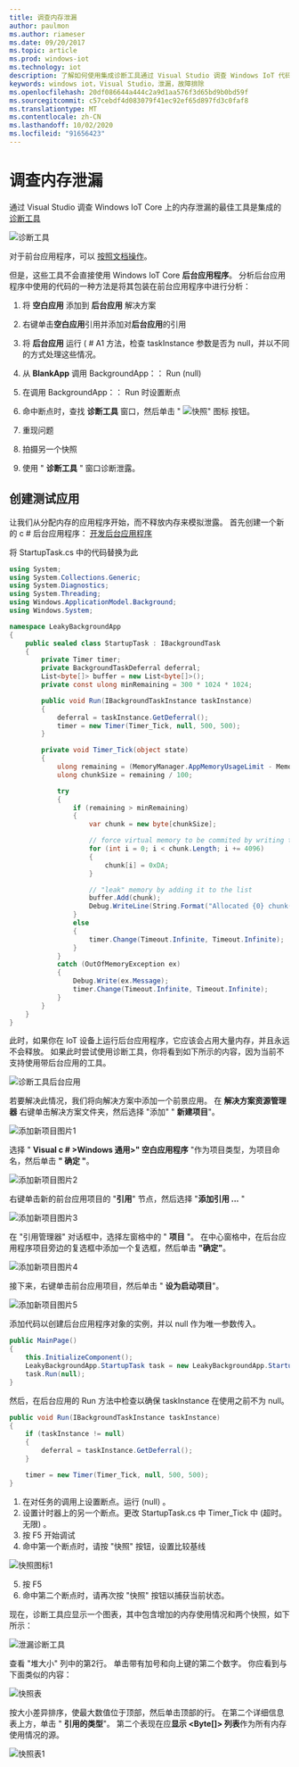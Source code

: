 ```yaml
---
title: 调查内存泄漏
author: paulmon
ms.author: riameser
ms.date: 09/20/2017
ms.topic: article
ms.prod: windows-iot
ms.technology: iot
description: 了解如何使用集成诊断工具通过 Visual Studio 调查 Windows IoT 代码上的内存泄漏。
keywords: windows iot，Visual Studio，泄漏，故障排除
ms.openlocfilehash: 20df086644a444c2a9d1aa576f3d65bd9b0bd59f
ms.sourcegitcommit: c57cebdf4d083079f41ec92ef65d897fd3c0faf8
ms.translationtype: MT
ms.contentlocale: zh-CN
ms.lasthandoff: 10/02/2020
ms.locfileid: "91656423"
---
```

# <a name="investigating-memory-leaks"></a>调查内存泄漏

通过 Visual Studio 调查 Windows IoT Core 上的内存泄漏的最佳工具是集成的 [诊断工具](https://docs.microsoft.com/visualstudio/profiling/memory-usage)

![诊断工具](../media/MemoryLeaks/DiagnosticTools.PNG)

对于前台应用程序，可以 [按照文档操作](https://docs.microsoft.com/visualstudio/profiling/memory-usage)。

但是，这些工具不会直接使用 Windows IoT Core **后台应用程序**。 分析后台应用程序中使用的代码的一种方法是将其包装在前台应用程序中进行分析：

1. 将 **空白应用** 添加到 **后台应用** 解决方案
2. 右键单击**空白应用**引用并添加对**后台应用**的引用
3. 将 **后台应用** 运行 ( # A1 方法，检查 taskInstance 参数是否为 null，并以不同的方式处理这些情况。
4. 从 **BlankApp** 调用 BackgroundApp：： Run (null) 
5. 在调用 BackgroundApp：： Run 时设置断点
6. 命中断点时，查找 **诊断工具** 窗口，然后单击 " ![ 快照" 图标 ](../media/MemoryLeaks/Snapshot.PNG) 按钮。

8. 重现问题
9. 拍摄另一个快照
10. 使用 " **诊断工具** " 窗口诊断泄露。

## <a name="create-a-test-app"></a>创建测试应用

让我们从分配内存的应用程序开始，而不释放内存来模拟泄露。
首先创建一个新的 c # 后台应用程序： [开发后台应用程序](./BackgroundApplications.md)

将 StartupTask.cs 中的代码替换为此
```C#
using System;
using System.Collections.Generic;
using System.Diagnostics;
using System.Threading;
using Windows.ApplicationModel.Background;
using Windows.System;

namespace LeakyBackgroundApp
{
    public sealed class StartupTask : IBackgroundTask
    {
        private Timer timer;
        private BackgroundTaskDeferral deferral;
        List<byte[]> buffer = new List<byte[]>();
        private const ulong minRemaining = 300 * 1024 * 1024;

        public void Run(IBackgroundTaskInstance taskInstance)
        {
            deferral = taskInstance.GetDeferral();
            timer = new Timer(Timer_Tick, null, 500, 500);
        }

        private void Timer_Tick(object state)
        {
            ulong remaining = (MemoryManager.AppMemoryUsageLimit - MemoryManager.AppMemoryUsage);
            ulong chunkSize = remaining / 100;

            try
            {
                if (remaining > minRemaining)
                {
                    var chunk = new byte[chunkSize];

                    // force virtual memory to be commited by writing to it
                    for (int i = 0; i < chunk.Length; i += 4096)
                    {
                        chunk[i] = 0xDA;
                    }

                    // "leak" memory by adding it to the list
                    buffer.Add(chunk);
                    Debug.WriteLine(String.Format("Allocated {0} chunk(s)", buffer.Count));
                }
                else
                {
                    timer.Change(Timeout.Infinite, Timeout.Infinite);
                }
            }
            catch (OutOfMemoryException ex)
            {
                Debug.Write(ex.Message);
                timer.Change(Timeout.Infinite, Timeout.Infinite);
            }
        }
    }
}
```

此时，如果你在 IoT 设备上运行后台应用程序，它应该会占用大量内存，并且永远不会释放。 如果此时尝试使用诊断工具，你将看到如下所示的内容，因为当前不支持使用带后台应用的工具。

![诊断工具后台应用](../media/MemoryLeaks/DiagnosticToolsBackgroundApp.png)

若要解决此情况，我们将向解决方案中添加一个前景应用。 在 **解决方案资源管理器** 右键单击解决方案文件夹，然后选择 "添加" " **新建项目**"。

![添加新项目图片1](../media/MemoryLeaks/AddNewProject.png)

选择 " **Visual c # >Windows 通用>" 空白应用程序** "作为项目类型，为项目命名，然后单击 **" 确定 "**。

![添加新项目图片2](../media/MemoryLeaks/NewForegroundApp.PNG)

右键单击新的前台应用项目的 "**引用**" 节点，然后选择 "**添加引用 ...** "

![添加新项目图片3](../media/MemoryLeaks/AddReference.PNG)

在 "引用管理器" 对话框中，选择左窗格中的 " **项目** "。  在中心窗格中，在后台应用程序项目旁边的复选框中添加一个复选框，然后单击 **"确定"**。

![添加新项目图片4](../media/MemoryLeaks/AddReferenceDialog.PNG)

接下来，右键单击前台应用项目，然后单击 " **设为启动项目**"。

![添加新项目图片5](../media/MemoryLeaks/SetAsStartup.PNG)

添加代码以创建后台应用程序对象的实例，并以 null 作为唯一参数传入。
```C#
public MainPage()
{
    this.InitializeComponent();
    LeakyBackgroundApp.StartupTask task = new LeakyBackgroundApp.StartupTask();
    task.Run(null);
}
```

然后，在后台应用的 Run 方法中检查以确保 taskInstance 在使用之前不为 null。

```C#
public void Run(IBackgroundTaskInstance taskInstance)
{
    if (taskInstance != null)
    {
        deferral = taskInstance.GetDeferral();
    }

    timer = new Timer(Timer_Tick, null, 500, 500);
}
```

1. 在对任务的调用上设置断点。运行 (null) 。
2. 设置计时器上的另一个断点。更改 StartupTask.cs 中 Timer_Tick 中 (超时。无限) 。
3. 按 F5 开始调试
4. 命中第一个断点时，请按 "快照" 按钮，设置比较基线

![快照图标1](../media/MemoryLeaks/Snapshot.PNG)

5. 按 F5
6. 命中第二个断点时，请再次按 "快照" 按钮以捕获当前状态。

现在，诊断工具应显示一个图表，其中包含增加的内存使用情况和两个快照，如下所示：

![泄漏诊断工具](../media/MemoryLeaks/DiagnosticToolsWithLeaks.PNG)

查看 "堆大小" 列中的第2行。 单击带有加号和向上键的第二个数字。 你应看到与下面类似的内容：

![快照表](../media/MemoryLeaks/Snapshot2_1.PNG)

按大小差异排序，使最大数值位于顶部，然后单击顶部的行。 在第二个详细信息表上方，单击 " **引用的类型**"。  第二个表现在应**显示 \<Byte[]\> 列表**作为所有内存使用情况的源。

![快照表1](../media/MemoryLeaks/Snapshot2_2.PNG)
